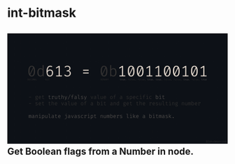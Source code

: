# int-bitmask
![Promotional int-bitmask banner showcasing the functionality of the package](https://github.com/jakubmanczak/int-bitmask/blob/master/promo/promo-int-bitmask.png)
Get Boolean flags from a Number in node.
---
